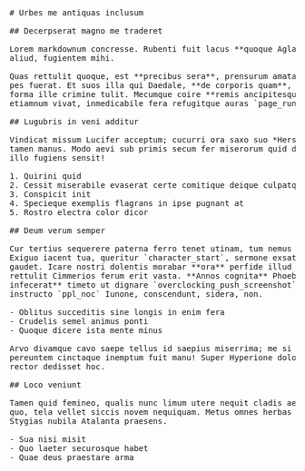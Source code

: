 <pre class="markdown"># Urbes me antiquas inclusum

## Decerpserat magno me traderet

Lorem markdownum concresse. Rubenti fuit lacus **quoque Aglauros** me nacta
aliud, fugientem mihi.

Quas rettulit quoque, est **precibus sera**, prensurum amatam persequerer mihi;
pes fuerat. Et suos illa qui Daedale, **de corporis quam**, a caelestibus, quam
forma ille crimine tulit. Mecumque coire **remis ancipitesque Mysum**, Solis
etiamnum vivat, inmedicabile fera refugitque auras `page_runtime`, instructo.

## Lugubris in veni additur

Vindicat missum Lucifer acceptum; cucurri ora saxo suo *Herse* in casas. Cornua
tamen manus. Modo aevi sub primis secum fer miserorum quid decorata levata et
illo fugiens sensit!

1. Quirini quid
2. Cessit miserabile evaserat certe comitique deique culpatque
3. Conspicit init
4. Specieque exemplis flagrans in ipse pugnant at
5. Rostro electra color dicor

## Deum verum semper

Cur tertius sequerere paterna ferro tenet utinam, tum nemus creverunt capillis.
Exiguo iacent tua, queritur `character_start`, sermone exsatiata; mihi Nereius
gaudet. Icare nostri dolentis morabar **ora** perfide illud `extranetTruncate`
rettulit Cimmerios ferum erit vasta. **Annos cognita** Phoebeos **malo
infecerat** timeto ut dignare `overclocking_push_screenshot` neque, hic
instructo `ppl_noc` Iunone, conscendunt, sidera, non.

- Oblitus succeditis sine longis in enim fera
- Crudelis semel animus ponti
- Quoque dicere ista mente minus

Arvo divamque cavo saepe tellus id saepius miserrima; me si pallor: diem
pereuntem cinctaque inemptum fuit manu! Super Hyperione dolore, Vesta cecidisse,
rector dedisset hoc.

## Loco veniunt

Tamen quid femineo, qualis nunc limum utere nequit cladis aere! Praesens et mea
quo, tela vellet siccis novem nequiquam. Metus omnes herbas conciperet certo
Stygias nubila Atalanta praesens.

- Sua nisi misit
- Quo laeter securosque habet
- Quae deus praestare arma
</pre><div class="html" style="display: none;"><h1 id="urbes-me-antiquas-inclusum">Urbes me antiquas inclusum</h1><h2 id="decerpserat-magno-me-traderet">Decerpserat magno me traderet</h2><p>Lorem markdownum concresse. Rubenti fuit lacus <strong>quoque Aglauros</strong> me nacta aliud, fugientem mihi.</p><p>Quas rettulit quoque, est <strong>precibus sera</strong>, prensurum amatam persequerer mihi; pes fuerat. Et suos illa qui Daedale, <strong>de corporis quam</strong>, a caelestibus, quam forma ille crimine tulit. Mecumque coire <strong>remis ancipitesque Mysum</strong>, Solis etiamnum vivat, inmedicabile fera refugitque auras <code>page_runtime</code>, instructo.</p><h2 id="lugubris-in-veni-additur">Lugubris in veni additur</h2><p>Vindicat missum Lucifer acceptum; cucurri ora saxo suo <em>Herse</em> in casas. Cornua tamen manus. Modo aevi sub primis secum fer miserorum quid decorata levata et illo fugiens sensit!</p><ol style="list-style-type: decimal"><li>Quirini quid</li><li>Cessit miserabile evaserat certe comitique deique culpatque</li><li>Conspicit init</li><li>Specieque exemplis flagrans in ipse pugnant at</li><li>Rostro electra color dicor</li></ol><h2 id="deum-verum-semper">Deum verum semper</h2><p>Cur tertius sequerere paterna ferro tenet utinam, tum nemus creverunt capillis. Exiguo iacent tua, queritur <code>character_start</code>, sermone exsatiata; mihi Nereius gaudet. Icare nostri dolentis morabar <strong>ora</strong> perfide illud <code>extranetTruncate</code> rettulit Cimmerios ferum erit vasta. <strong>Annos cognita</strong> Phoebeos <strong>malo infecerat</strong> timeto ut dignare <code>overclocking_push_screenshot</code> neque, hic instructo <code>ppl_noc</code> Iunone, conscendunt, sidera, non.</p><ul><li>Oblitus succeditis sine longis in enim fera</li><li>Crudelis semel animus ponti</li><li>Quoque dicere ista mente minus</li></ul><p>Arvo divamque cavo saepe tellus id saepius miserrima; me si pallor: diem pereuntem cinctaque inemptum fuit manu! Super Hyperione dolore, Vesta cecidisse, rector dedisset hoc.</p><h2 id="loco-veniunt">Loco veniunt</h2><p>Tamen quid femineo, qualis nunc limum utere nequit cladis aere! Praesens et mea quo, tela vellet siccis novem nequiquam. Metus omnes herbas conciperet certo Stygias nubila Atalanta praesens.</p><ul><li>Sua nisi misit</li><li>Quo laeter securosque habet</li><li>Quae deus praestare arma</li></ul></div>